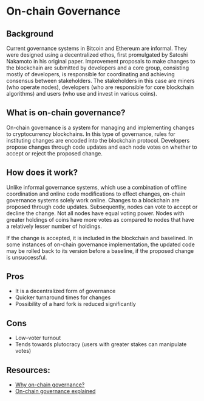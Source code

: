 # On-chain Governance

## Background

Current governance systems in Bitcoin and Ethereum are informal. They were designed using a decentralized ethos, first promulgated by Satoshi Nakamoto in his original paper. Improvement proposals to make changes to the blockchain are submitted by developers and a core group, consisting mostly of developers, is responsible for coordinating and achieving consensus between stakeholders. The stakeholders in this case are miners (who operate nodes), developers (who are responsible for core blockchain algorithms) and users (who use and invest in various coins).

## What is on-chain governance?

On-chain governance is a system for managing and implementing changes to cryptocurrency blockchains. In this type of governance, rules for instituting changes are encoded into the blockchain protocol. Developers propose changes through code updates and each node votes on whether to accept or reject the proposed change.

## How does it work?

Unlike informal governance systems, which use a combination of offline coordination and online code modifications to effect changes, on-chain governance systems solely work online. Changes to a blockchain are proposed through code updates. Subsequently, nodes can vote to accept or decline the change. Not all nodes have equal voting power. Nodes with greater holdings of coins have more votes as compared to nodes that have a relatively lesser number of holdings.

If the change is accepted, it is included in the blockchain and baselined. In some instances of on-chain governance implementation, the updated code may be rolled back to its version before a baseline, if the proposed change is unsuccessful. 

## Pros

* It is a decentralized form of governance
* Quicker turnaround times for changes 
* Possibility of a hard fork is reduced significantly

## Cons

* Low-voter turnout
* Tends towards plutocracy (users with greater stakes can manipulate votes)

## Resources:
* [Why on-chain governance?](https://medium.com/polkadot-network/why-on-chain-governance-82ecf28f314c)
* [On-chain governance explained](https://www.investopedia.com/terms/o/onchain-governance.asp)
